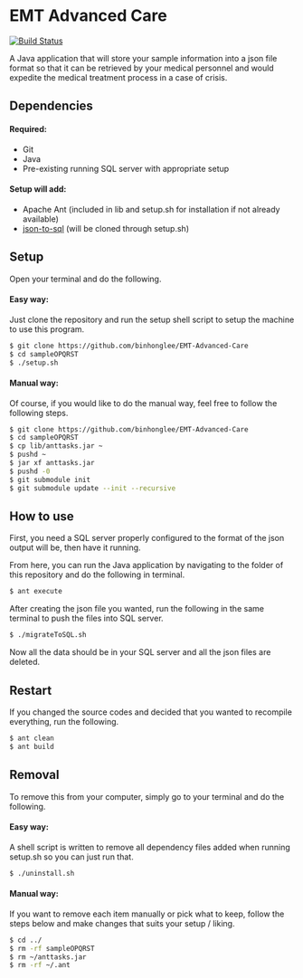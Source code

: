 # EMT Advanced Care

[![Build Status](https://travis-ci.org/binhonglee/EMT-Advanced-Care.svg?branch=master)](https://travis-ci.org/binhonglee/EMT-Advanced-Care)

A Java application that will store your sample information into a json file format so that it can be retrieved by your medical personnel and would expedite the medical treatment process in a case of crisis.

## Dependencies

#### Required:
- Git
- Java
- Pre-existing running SQL server with appropriate setup

#### Setup will add:
- Apache Ant (included in lib and setup.sh for installation if not already available)
- [json-to-sql](https://github.com/eHealthAfrica/json-to-sql) (will be cloned through setup.sh)

## Setup

Open your terminal and do the following.

#### Easy way:

Just clone the repository and run the setup shell script to setup the machine to use this program.

```sh
$ git clone https://github.com/binhonglee/EMT-Advanced-Care
$ cd sampleOPQRST
$ ./setup.sh
```

#### Manual way:

Of course, if you would like to do the manual way, feel free to follow the following steps.

```sh
$ git clone https://github.com/binhonglee/EMT-Advanced-Care
$ cd sampleOPQRST
$ cp lib/anttasks.jar ~
$ pushd ~
$ jar xf anttasks.jar
$ pushd -0
$ git submodule init
$ git submodule update --init --recursive
```

## How to use

First, you need a SQL server properly configured to the format of the json output will be, then have it running.

From here, you can run the Java application by navigating to the folder of this repository and do the following in terminal.

```sh
$ ant execute
```

After creating the json file you wanted, run the following in the same terminal to push the files into SQL server.

```sh
$ ./migrateToSQL.sh
```

Now all the data should be in your SQL server and all the json files are deleted.

## Restart

If you changed the source codes and decided that you wanted to recompile everything, run the following.

```sh
$ ant clean
$ ant build
```

## Removal

To remove this from your computer, simply go to your terminal and do the following.

#### Easy way:

A shell script is written to remove all dependency files added when running setup.sh so you can just run that.

```sh
$ ./uninstall.sh
```


#### Manual way:

If you want to remove each item manually or pick what to keep, follow the steps below and make changes that suits your setup / liking.

```sh
$ cd ../
$ rm -rf sampleOPQRST
$ rm ~/anttasks.jar
$ rm -rf ~/.ant
```
